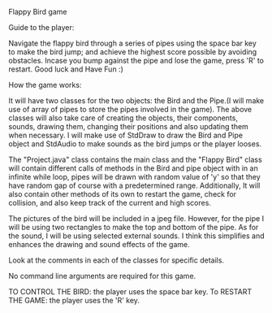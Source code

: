 Flappy Bird game


Guide to the player:

Navigate the flappy bird through a series of pipes using the space bar key to make the bird jump; and achieve the highest score possible by avoiding obstacles. Incase you bump against the pipe and lose the game, press 'R' to restart. Good luck and Have Fun :)


How the game works:

It will have two classes for the two objects: the Bird and the Pipe.(I will make use of array of pipes to store the pipes involved in the game). The above classes will also take care of creating the objects, their components, sounds, drawing them, changing their positions and also updating them when necessary. I will make use of StdDraw to draw the Bird and Pipe object and StdAudio to make sounds as the bird jumps or the player looses.

The "Project.java" class contains the main class and the "Flappy Bird" class will contain different calls of methods in the Bird and pipe object with in an infinite while loop, pipes will be drawn with random value of 'y' so that they have random gap of course with a predetermined range. Additionally, It will also contain other methods of its own to restart the game, check for collision, and also keep track of the current and high scores.

The pictures of the bird will be included in a jpeg file. However, for the pipe I will be using two rectangles to make the top and bottom of the pipe. As for the sound, I will be using selected external sounds. I think this simplifies and enhances the drawing and sound effects of the game.

Look at the comments in each of the classes for specific details.

No command line arguments are required for this game.

TO CONTROL THE BIRD: the player uses the space bar key.
To RESTART THE GAME: the player uses the 'R' key. 



 
